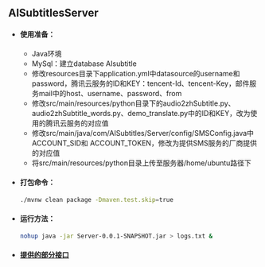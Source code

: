 ## AISubtitlesServer

- #### 使用准备：

  - Java环境
  - MySql：建立database AIsubtitle
  - 修改resources目录下application.yml中datasource的username和password，腾讯云服务的ID和KEY：tencent-Id、tencent-Key，邮件服务mail中的host、username、password、from
  - 修改src/main/resources/python目录下的audio2zhSubtitle.py、audio2zhSubtitle_words.py、demo_translate.py中的ID和KEY，改为使用的腾讯云服务的对应值
  - 修改src/main/java/com/AISubtitles/Server/config/SMSConfig.java中ACCOUNT_SID和 ACCOUNT_TOKEN，修改为提供SMS服务的厂商提供的对应值
  - 将src/main/resources/python目录上传至服务器/home/ubuntu路径下
  
- #### 打包命令：

  ```sh
  ./mvnw clean package -Dmaven.test.skip=true
  ```
  
- #### 运行方法：

  ```sh
  nohup java -jar Server-0.0.1-SNAPSHOT.jar > logs.txt &
  ```

- #### [提供的部分接口](https://docs.qq.com/doc/DRWVxTkZVZ256dmVG)
